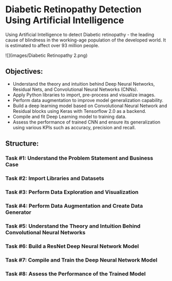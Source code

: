 # Diabetic Retinopathy Detection Using Artificial Intelligence
Using Artificial Intelligence to detect Diabetic retinopathy - the leading cause of blindness in the working-age population of the developed world. It is estimated to affect over 93 million people.
 
![](images/Diabetic Retinopathy 2.png)

## Objectives:

- Understand the theory and intuition behind Deep Neural Networks, Residual Nets, and Convolutional Neural Networks (CNNs).
- Apply Python libraries to import, pre-process and visualize images.
- Perform data augmentation to improve model generalization capability.
- Build a deep learning model based on Convolutional Neural Network and Residual blocks using Keras with Tensorflow 2.0 as a backend.
- Compile and fit Deep Learning model to training data.
- Assess the performance of trained CNN and ensure its generalization using various KPIs such as accuracy, precision and recall.

## Structure:

### Task #1: Understand the Problem Statement and Business Case

### Task #2: Import Libraries and Datasets

### Task #3: Perform Data Exploration and Visualization

### Task #4: Perform Data Augmentation and Create Data Generator

### Task #5: Understand the Theory and Intuition Behind Convolutional Neural Networks

### Task #6: Build a ResNet Deep Neural Network Model

### Task #7: Compile and Train the Deep Neural Network Model

### Task #8: Assess the Performance of the Trained Model